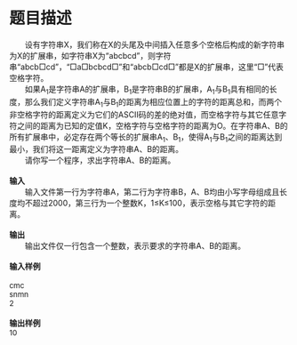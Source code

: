 # 题目描述


<div style="text-indent:21pt;">
设有字符串<span>X，我们称在X的头尾及中间插入任意多个空格后构成的新字符串为X的扩展串，如字符串X为“abcbcd”，则字符串“abcb□cd”，“□a□bcbcd□”和“abcb□cd□”都是X的扩展串，这里“□”代表空格字符。</span> 
</div>
<div style="text-indent:21pt;">
如果<span>A<sub>1</sub>是字符串A的扩展串，B<sub>1</sub>是字符串B的扩展串，A<sub>1</sub>与B<sub>1</sub>具有相同的长度，那么我们定义字符串A<sub>1</sub>与B<sub>1</sub>的距离为相应位置上的字符的距离总和，而两个非空格字符的距离定义为它们的ASCII码的差的绝对值，而空格字符与其它任意字符之间的距离为已知的定值K，空格字符与空格字符的距离为O。在字符串A、B的所有扩展串中，必定存在两个等长的扩展串A<sub>1</sub>、B<sub>1</sub>，使得A<sub>1</sub>与B<sub>1</sub>之间的距离达到最小，我们将这一距离定义为字符串A、B的距离。</span> 
</div>
<div style="text-indent:21pt;">
请你写一个程序，求出字符串<span>A、B的距离。</span> 
</div>
<div>
<b> </b> 
</div>
<div>
<b>输入</b> 
</div>
<div style="text-indent:21pt;">
输入文件第一行为字符串<span>A，第二行为字符串B，A、B均由小写字母组成且长度均不超过2000，第三行为一个整数K，1≤K≤100，表示空格与其它字符的距离。</span> 
</div>
<div>
<b> </b> 
</div>
<div>
<b>输出</b> 
</div>
<div style="text-indent:21pt;">
输出文件仅一行包含一个整数，表示要求的字符串<span>A、B的距离。</span> 
</div>
<div>
<b> </b> 
</div>
<div>
<b>输入样例</b> 
</div>
<div>
 
</div>
<div align="left">
<span style="font-size:10pt;">cmc</span> 
</div>
<div align="left">
<span style="font-size:10pt;">snmn</span> 
</div>
<div>
<span style="font-size:10pt;">2</span> 
</div>
<div>
 
</div>
<div>
<div>
<b>输出样例</b> 
</div>
</div>
<div>
<span style="font-size:10pt;">10</span> 
</div>
<div>
 
</div>

